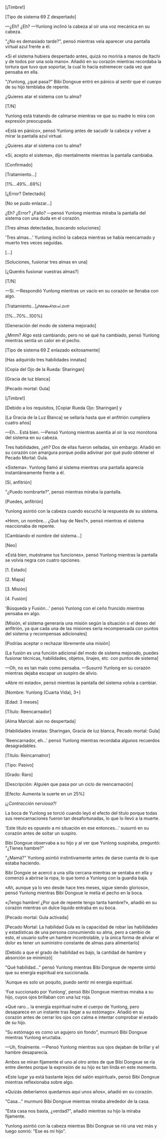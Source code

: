 
[¡Timbre!]

[Tipo de sistema 69 Z despertado]

—¿Eh? ¿Eh? —Yunlong inclinó la cabeza al oír una voz mecánica en su cabeza.

"¿No es demasiado tarde?", pensó mientras veía aparecer una pantalla virtual azul frente a él.

«Si el sistema hubiera despertado antes, quizá no moriría a manos de Itachi y de todos por una sola mano». Añadió en su corazón mientras recordaba la tortura que tuvo que soportar, la cual lo hacía estremecer cada vez que pensaba en ella.

"¡Yunlong, ¿qué pasa?" Bibi Dongxue entró en pánico al sentir que el cuerpo de su hijo temblaba de repente.

¿Quieres atar el sistema con tu alma?

[T/N]

Yunlong está tratando de calmarse mientras ve que su madre lo mira con expresión preocupada.

«Está en pánico», pensó Yunlong antes de sacudir la cabeza y volver a mirar la pantalla azul virtual.

¿Quieres atar el sistema con tu alma?

«Sí, acepto el sistema», dijo mentalmente mientras la pantalla cambiaba.

[Confirmado]

[Tratamiento...]

[1%...49%...69%]

[¿Error? Detectado]

[No se pudo enlazar...]

¿Eh? ¿Error? ¿Fallo? —pensó Yunlong mientras miraba la pantalla del sistema con una duda en el corazón.

[Tres almas detectadas, buscando soluciones]

'Tres almas...' Yunlong inclinó la cabeza mientras se había reencarnado y muerto tres veces seguidas.

[...]

[Soluciones, fusionar tres almas en una]

[¿Queréis fusionar vuestras almas?]

[T/N]

—Sí. —Respondió Yunlong mientras un vacío en su corazón se llenaba con algo.

[Tratamiento...]𝒻𝘳𝘦𝘦𝘸ℯ𝒷𝘯𝘰𝑣ℯ𝑙.𝘤𝑜𝘮

[1%...70%...100%]

[Generación del modo de sistema mejorado]

¿Mmm? Algo está cambiando, pero no sé qué ha cambiado, pensó Yunlong mientras sentía un calor en el pecho.

[Tipo de sistema 69 Z enlazado exitosamente]

[Has adquirido tres habilidades innatas]

[Copia del Ojo de la Rueda: Sharingan]

[Gracia de luz blanca]

[Pecado mortal: Gula]

[¡Timbre!]

[Debido a los requisitos, [Copiar Rueda Ojo: Sharingan] y

[La Gracia de la Luz Blanca] se sellaría hasta que el anfitrión cumpliera cuatro años]

—Eh... Está bien. —Pensó Yunlong mientras asentía al oír la voz monótona del sistema en su cabeza.

Tres habilidades, ¿eh? Dos de ellas fueron selladas, sin embargo. Añadió en su corazón con amargura porque podía adivinar por qué pudo obtener el Pecado Mortal: Gula.

«Sistema». Yunlong llamó al sistema mientras una pantalla aparecía instantáneamente frente a él.

[Sí, anfitrión]

"¿Puedo nombrarte?", pensó mientras miraba la pantalla.

[Puedes, anfitrión]

Yunlong asintió con la cabeza cuando escuchó la respuesta de su sistema.

«Hmm, un nombre... ¿Qué hay de Neo?», pensó mientras el sistema reaccionaba de repente.

[Cambiando el nombre del sistema...]

[Neo]

«Está bien, muéstrame tus funciones», pensó Yunlong mientras la pantalla se volvía negra con cuatro opciones.

[1. Estado]

[2. Mapa]

[3. Misión]

[4. Fusión]

'Búsqueda y Fusión...' pensó Yunlong con el ceño fruncido mientras pensaba en algo.

[Misión, el sistema generaría una misión según la situación o el deseo del anfitrión, ya que cada una de las misiones sería recompensada con puntos del sistema y recompensas adicionales]

[Podrías aceptar o rechazar libremente una misión]

[La fusión es una función adicional del modo de sistema mejorado, puedes fusionar técnicas, habilidades, objetos, linajes, etc. con puntos de sistema]

—Oh, no es tan malo como pensaba. —Susurró Yunlong en su corazón mientras dejaba escapar un suspiro de alivio.

«Abre mi estado», pensó mientras la pantalla del sistema volvía a cambiar.

[Nombre: Yunlong (Cuarta Vida), 3+]

[Edad: 3 meses]

[Título: Reencarnador]

[Alma Marcial: aún no despertada]

[Habilidades innatas: Sharingan, Gracia de luz blanca, Pecado mortal: Gula]

'Reencarnador, eh...' pensó Yunlong mientras recordaba algunos recuerdos desagradables.

[Título: Reincarnatror]

[Tipo: Pasivo]

[Grado: Raro]

[Descripción: Alguien que pasa por un ciclo de reencarnación]

[Efecto: Aumenta la suerte en un 25%]

*¡¿Contracción nerviosa?!*

La boca de Yunlong se torció cuando leyó el efecto del título porque todas sus reencarnaciones fueron tan desafortunadas, lo que lo llevó a la muerte.

'Este título es opuesto a mi situación en ese entonces...' susurró en su corazón antes de soltar un suspiro.

Bibi Dongxue observaba a su hijo y al ver que Yunlong suspiraba, preguntó: "¿Tienes hambre?"

"¿Mamá?" Yunlong asintió instintivamente antes de darse cuenta de lo que estaba haciendo.

Bibi Dongxie se acercó a una silla cercana mientras se sentaba en ella y comenzó a abrirse la ropa, lo que tomó a Yunlong con la guardia baja.

«Ah, aunque ya lo veo desde hace tres meses, sigue siendo glorioso», pensó Yunlong mientras Bibi Dongxue le metía el pecho en la boca.

«¡Tengo hambre! ¿Por qué de repente tengo tanta hambre?», añadió en su corazón mientras un dulce líquido entraba en su boca.

[Pecado mortal: Gula activada]

[Pecado Mortal: La habilidad Gula es la capacidad de robar las habilidades y estadísticas de una persona consumiendo su alma, pero a cambio de esto, el usuario sufre un hambre incontrolable, y la única forma de aliviar el dolor es tener un suministro constante de almas para alimentarlo]

[Debido a que el grado de habilidad es bajo, la cantidad de hambre y absorción se minimizó]

"Qué habilidad..." pensó Yunlong mientras Bibi Dongxue de repente sintió que su energía espiritual era succionada.

'Aunque es solo un poquito, puedo sentir mi energía espiritual.

'Fue succionado por Yunlong', pensó Bibi Dongxue mientras miraba a su hijo, cuyos ojos brillaban con una luz roja.

«Qué raro... la energía espiritual nutre el cuerpo de Yunlong, pero desaparece en un instante tras llegar a su estómago». Añadió en su corazón antes de cerrar los ojos con calma e intentar comprobar el estado de su hijo.

"Su estómago es como un agujero sin fondo", murmuró Bibi Dongxue mientras Yunlong eructaba.

—Uh, finalmente. —Pensó Yunlong mientras sus ojos dejaban de brillar y el hambre desaparecía.

Ambos se miran fijamente el uno al otro antes de que Bibi Dongxue se ría entre dientes porque la expresión de su hijo es tan linda en este momento.

«Este lugar ya está bastante lejos del salón espiritual», pensó Bibi Dongxue mientras reflexionaba sobre algo.

«Quizás deberíamos quedarnos aquí unos años», añadió en su corazón.

"Casa..." murmuró Bibi Dongxue mientras miraba alrededor de la casa.

"Esta casa nos basta, ¿verdad?", añadió mientras su hijo la miraba fijamente.

Yunlong asintió con la cabeza mientras Bibi Dongxue se rió una vez más y luego sonrió: "Ese es mi hijo".